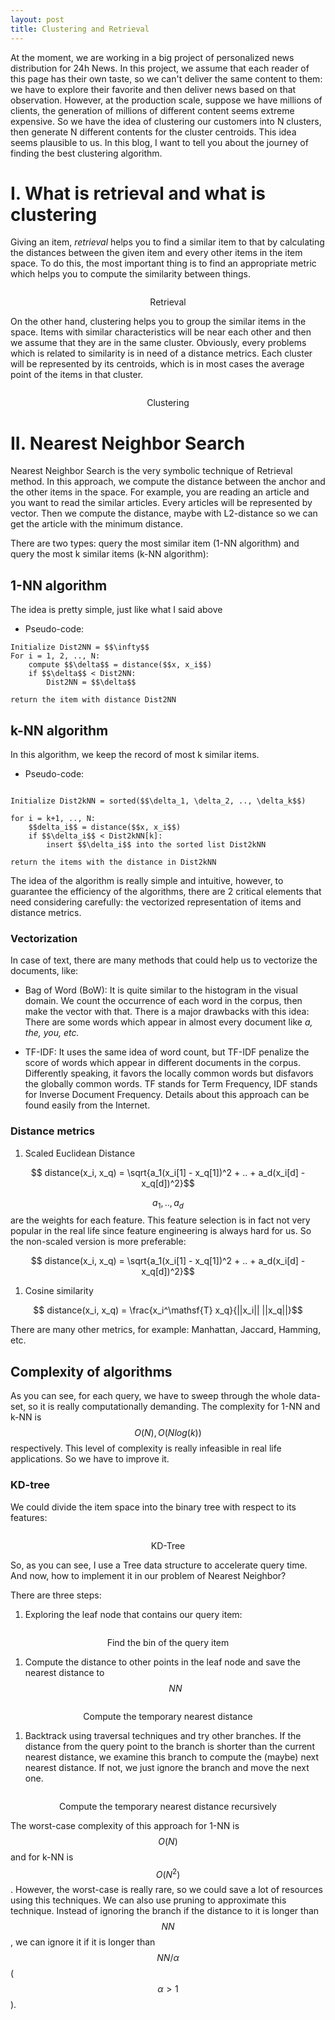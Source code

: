 ```yaml
---
layout: post
title: Clustering and Retrieval
---
```


At the moment, we are working in a big project of personalized news distribution for 24h News. In this project, we assume that each reader of this page has their own taste, so we can't deliver the same content to them: we have to explore their favorite and then deliver news based on that observation. However, at the production scale, suppose we have millions of clients, the generation of millions of different content seems extreme expensive. So we have the idea of clustering our customers into N clusters, then generate N different contents for the cluster centroids. This idea seems plausible to us. In this blog, I want to tell you about the journey of finding the best clustering algorithm.

# I. What is retrieval and what is clustering

Giving an item, *retrieval* helps you to find a similar item to that by calculating the distances between the given item and every other items in the item space. To do this, the most important thing is to find an appropriate metric which helps you to compute the similarity between things.

<p align="center">
 <img src="/img/clustering-retrieval/retrieval.png" alt="" align="middle">
 <div align="center"> Retrieval</div>
</p>

On the other hand, clustering helps you to group the similar items in the space. Items with similar characteristics will be near each other and then we assume that they are in the same cluster. Obviously, every problems which is related to similarity is in need of a distance metrics. Each cluster will be represented by its centroids, which is in most cases the average point of the items in that cluster.

<p align="center">
 <img src="/img/clustering-retrieval/clustering.png" alt="" align="middle">
 <div align="center"> Clustering</div>
</p>

# II. Nearest Neighbor Search

Nearest Neighbor Search is the very symbolic technique of Retrieval method. In this approach, we compute the distance between the anchor and the other items in the space. For example, you are reading an article and you want to read the similar articles. Every articles will be represented by vector. Then we compute the distance, maybe with L2-distance so we can get the article with the minimum distance.

There are two types: query the most similar item (1-NN algorithm) and query the most k similar items (k-NN algorithm):

## 1-NN algorithm

The idea is pretty simple, just like what I said above

* Pseudo-code:

```
Initialize Dist2NN = $$\infty$$
For i = 1, 2, .., N:
    compute $$\delta$$ = distance($$x, x_i$$)
    if $$\delta$$ < Dist2NN:
        Dist2NN = $$\delta$$

return the item with distance Dist2NN
```

## k-NN algorithm

In this algorithm, we keep the record of most k similar items.

* Pseudo-code:

```

Initialize Dist2kNN = sorted($$\delta_1, \delta_2, .., \delta_k$$)

for i = k+1, .., N:
    $$delta_i$$ = distance($$x, x_i$$)
    if $$\delta_i$$ < Dist2kNN[k]:
        insert $$\delta_i$$ into the sorted list Dist2kNN

return the items with the distance in Dist2kNN
```

The idea of the algorithm is really simple and intuitive, however, to guarantee the efficiency of the algorithms, there are 2 critical elements that need considering carefully: the vectorized representation of items and distance metrics.

### Vectorization

In case of text, there are many methods that could help us to vectorize the documents, like:

* Bag of Word (BoW): It is quite similar to the histogram in the visual domain. We count the occurrence of each word in the corpus, then make the vector with that. There is a major drawbacks with this idea: There are some words which appear in almost every document like *a, the, you, etc.*

* TF-IDF: It uses the same idea of word count, but TF-IDF penalize the score of words which appear in different documents in the corpus. Differently speaking, it favors the locally common words but disfavors the globally common words. TF stands for Term Frequency, IDF stands for Inverse Document Frequency. Details about this approach can be found easily from the Internet.

### Distance metrics

1. Scaled Euclidean Distance

$$ distance(x_i, x_q) = \sqrt{a_1(x_i[1] - x_q[1])^2 + .. + a_d(x_i[d] - x_q[d])^2}$$

$$a_1, .., a_d$$ are the weights for each feature. This feature selection is in fact not very popular in the real life since feature engineering is always hard for us. So the non-scaled version is more preferable:

$$ distance(x_i, x_q) = \sqrt{a_1(x_i[1] - x_q[1])^2 + .. + a_d(x_i[d] - x_q[d])^2}$$

1. Cosine similarity

$$ distance(x_i, x_q) = \frac{x_i^\mathsf{T} x_q}{||x_i|| ||x_q||}$$

There are many other metrics, for example: Manhattan, Jaccard, Hamming, etc.

## Complexity of algorithms

As you can see, for each query, we have to sweep through the whole data-set, so it is really computationally demanding. The complexity for 1-NN and k-NN is $$O(N), O(Nlog(k))$$ respectively. This level of complexity is really infeasible in real life applications. So we have to improve it.

### KD-tree

We could divide the item space into the binary tree with respect to its features:

<p align="center">
 <img src="/img/clustering-retrieval/tree-construction.png" alt="" align="middle">
 <div align="center"> KD-Tree</div>
</p>

So, as you can see, I use a Tree data structure to accelerate query time. And now, how to implement it in our problem of Nearest Neighbor?

There are three steps:

1. Exploring the leaf node that contains our query item:

<p align="center">
 <img src="/img/clustering-retrieval/step1.png" alt="" align="middle">
 <div align="center"> Find the bin of the query item</div>
</p>

1. Compute the distance to other points in the leaf node and save the nearest distance to $$NN$$

<p align="center">
 <img src="/img/clustering-retrieval/step2.png" alt="" align="middle">
 <div align="center"> Compute the temporary nearest distance</div>
</p>

1. Backtrack using traversal techniques and try other branches. If the distance from the query point to the branch is shorter than the current nearest distance, we examine this branch to compute the (maybe) next nearest distance. If not, we just ignore the branch and move the next one.

<p align="center">
 <img src="/img/clustering-retrieval/step3.png" alt="" align="middle">
 <div align="center"> Compute the temporary nearest distance recursively</div>
</p>

The worst-case complexity of this approach for 1-NN is $$O(N)$$ and for k-NN is $$O(N^2)$$. However, the worst-case is really rare, so we could save a lot of resources using this techniques. We can also use pruning to approximate this technique. Instead of ignoring the branch if the distance to it is longer than $$NN$$, we can ignore it if it is longer than $$NN/\alpha$$ ($$\alpha > 1$$).
